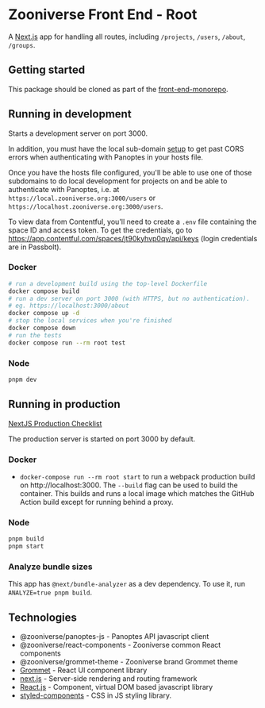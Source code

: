 # Zooniverse Front End - Root

A [Next.js](https://nextjs.org/) app for handling all routes, including `/projects`, `/users`, `/about`, `/groups`.

## Getting started

This package should be cloned as part of the [front-end-monorepo](https://github.com/zooniverse/front-end-monorepo).

## Running in development

Starts a development server on port 3000.

In addition, you must have the local sub-domain [setup](https://stackoverflow.com/c/zooniverse/questions/109) to get past CORS errors when authenticating with Panoptes in your hosts file.

Once you have the hosts file configured, you'll be able to use one of those subdomains to do local development for projects on and be able to authenticate with Panoptes, i.e. at `https://local.zooniverse.org:3000/users` or `https://localhost.zooniverse.org:3000/users`.

To view data from Contentful, you'll need to create a `.env` file containing the space ID and access token. To get the credentials, go to https://app.contentful.com/spaces/jt90kyhvp0qv/api/keys (login credentials are in Passbolt).

### Docker

```sh
# run a development build using the top-level Dockerfile
docker compose build
# run a dev server on port 3000 (with HTTPS, but no authentication).
# eg. https://localhost:3000/about
docker compose up -d
# stop the local services when you're finished
docker compose down
# run the tests
docker compose run --rm root test
```

### Node

```sh
pnpm dev
```

## Running in production

[NextJS Production Checklist](https://nextjs.org/docs/app/building-your-application/deploying/production-checklist)

The production server is started on port 3000 by default.

### Docker

- `docker-compose run --rm root start` to run a webpack production build on http://localhost:3000. The `--build` flag can be used to build the container. This builds and runs a local image which matches the GitHub Action build except for running behind a proxy.

### Node

```sh
pnpm build
pnpm start
```

### Analyze bundle sizes

This app has `@next/bundle-analyzer` as a dev dependency. To use it, run `ANALYZE=true pnpm build`.

## Technologies

- @zooniverse/panoptes-js - Panoptes API javascript client
- @zooniverse/react-components - Zooniverse common React components
- @zooniverse/grommet-theme - Zooniverse brand Grommet theme
- [Grommet](https://v2.grommet.io/components) - React UI component library
- [next.js](https://nextjs.org/) - Server-side rendering and routing framework
- [React.js](https://reactjs.org/) - Component, virtual DOM based javascript library
- [styled-components](https://www.styled-components.com/) - CSS in JS styling library.
